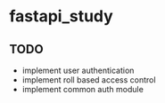 # fastapi_study
## TODO
* implement user authentication
* implement roll based access control
* implement common auth module









